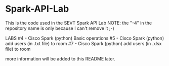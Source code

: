 # Spark-API-Lab

This is the code used in the SEVT Spark API Lab
NOTE: the "-4" in the repository name is only because I can't remove it ;-) 


LABS
#4 - Cisco Spark (python) Basic operations
#5 - Cisco Spark (python) add users (in .txt file) to room 
#7 - Cisco Spark (python) add users (in .xlsx file) to room 


more information will be added to this README later.

